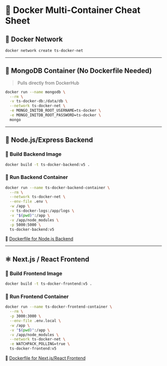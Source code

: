 # 🐳 Docker Multi-Container Cheat Sheet

## 🔗 Docker Network

```bash
docker network create ts-docker-net
```

---

## 🍃 MongoDB Container (No Dockerfile Needed)

> Pulls directly from DockerHub

```bash
docker run --name mongodb \
  --rm \
  -v ts-docker-db:/data/db \
  --network ts-docker-net \
  -e MONGO_INITDB_ROOT_USERNAME=ts-docker \
  -e MONGO_INITDB_ROOT_PASSWORD=ts-docker \
  mongo
```

---

## 🚀 Node.js/Express Backend

### 🔨 Build Backend Image

```bash
docker build -t ts-docker-backend:v5 .
```

### 🧱 Run Backend Container

```bash
docker run --name ts-docker-backend-container \
  --rm \
  --network ts-docker-net \
  --env-file .env \
  -w /app \
  -v ts-docker-logs:/app/logs \
  -v "$(pwd)":/app \
  -v /app/node_modules \
  -p 5000:5000 \
  ts-docker-backend:v5
```

📄 [Dockerfile for Node.js Backend](https://www.notion.so/Dockerfile-Nodejs-1fa8dff2056281eb8c0cc72d0b39d2ae?pvs=21)

---

## ⚛️ Next.js / React Frontend

### 🔨 Build Frontend Image

```bash
docker build -t ts-docker-frontend:v5 .
```

### 🧱 Run Frontend Container

```bash
docker run --name ts-docker-frontend-container \
  --rm \
  -p 3000:3000 \
  --env-file .env.local \
  -w /app \
  -v "$(pwd)":/app \
  -v /app/node_modules \
  --network ts-docker-net \
  -e WATCHPACK_POLLING=true \
  ts-docker-frontend:v5
```

📄 [Dockerfile for Next.js/React Frontend](https://www.notion.so/Dockerfile-NextJS-React-Frontend-1fa8dff2056281aaba18dc9cc43cd006?pvs=21)
